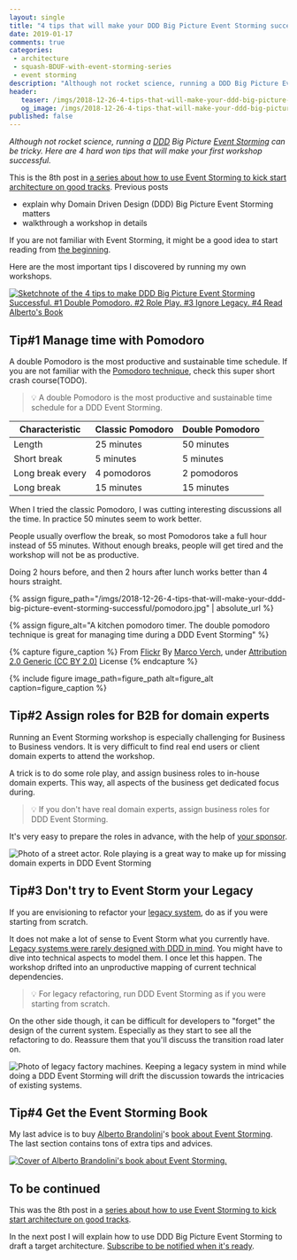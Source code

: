 ```yaml
---
layout: single
title: "4 tips that will make your DDD Big Picture Event Storming successful"
date: 2019-01-17
comments: true
categories:
 - architecture
 - squash-BDUF-with-event-storming-series
 - event storming
description: "Although not rocket science, running a DDD Big Picture Event Storming can be tricky. Here are hard won tips that will make your first workshop successful and bring you closer to a Rough Design Up Front. #1 Manage time with double Pomodoro. #2 Assign roles to play. #3 Ignore your Legacy."
header:
   teaser: /imgs/2018-12-26-4-tips-that-will-make-your-ddd-big-picture-event-storming-successful/4tips-event-storming-teaser.jpeg
   og_image: /imgs/2018-12-26-4-tips-that-will-make-your-ddd-big-picture-event-storming-successful/4tips-event-storming-og.jpeg
published: false
---
```

_Although not rocket science, running a [DDD](https://en.wikipedia.org/wiki/Domain-driven_design) Big Picture [Event Storming](https://www.eventstorming.com/) can be tricky. Here are 4 hard won tips that will make your first workshop successful._

This is the 8th post in [a series about how to use Event Storming to kick start architecture on good tracks](/categories/#squash-bduf-with-event-storming-series). Previous posts

*   explain why Domain Driven Design (DDD) Big Picture Event Storming matters
*   walkthrough a workshop in details

If you are not familiar with Event Storming, it might be a good idea to start reading from [the beginning](/misadventures-with-big-design-up-front/).

Here are the most important tips I discovered by running my own workshops.

[![Sketchnote of the 4 tips to make DDD Big Picture Event Storming Successful. #1 Double Pomodoro. #2 Role Play. #3 Ignore Legacy. #4 Read Alberto's Book]({{site.url}}/imgs/2018-12-26-4-tips-that-will-make-your-ddd-big-picture-event-storming-successful/4tips-event-storming-small.jpeg)]({{site.url}}/imgs/2018-12-26-4-tips-that-will-make-your-ddd-big-picture-event-storming-successful/4tips-event-storming.jpeg)

## Tip#1 Manage time with Pomodoro

A double Pomodoro is the most productive and sustainable time schedule. If you are not familiar with the [Pomodoro technique](https://en.wikipedia.org/wiki/Pomodoro_Technique), check this super short crash course(TODO).

> 💡 A double Pomodoro is the most productive and sustainable time schedule for a DDD Event Storming.

Characteristic    | Classic Pomodoro | Double Pomodoro 
------------------|------------------|----------------
Length            | 25 minutes       | 50 minutes      
Short break       | 5 minutes        | 5 minutes      
Long break every  | 4 pomodoros      | 2 pomodoros
Long break        | 15 minutes       | 15 minutes      

When I tried the classic Pomodoro, I was cutting interesting discussions all the time. In practice 50 minutes seem to work better.

People usually overflow the break, so most Pomodoros take a full hour instead of 55 minutes. Without enough breaks, people will get tired and the workshop will not be as productive.

Doing 2 hours before, and then 2 hours after lunch works better than 4 hours straight.

{% assign figure_path="/imgs/2018-12-26-4-tips-that-will-make-your-ddd-big-picture-event-storming-successful/pomodoro.jpg" | absolute_url %}
    
{% assign figure_alt="A kitchen pomodoro timer. The double pomodoro technique is great for managing time during a DDD Event Storming" %}
    
{% capture figure_caption %}
From [Flickr](https://www.flickr.com/photos/149561324@N03/37941061684) By [Marco Verch](https://www.flickr.com/photos/149561324@N03/), under [Attribution 2.0 Generic (CC BY 2.0)](https://creativecommons.org/licenses/by/2.0/) License
{% endcapture %}
    
{% include figure image_path=figure_path alt=figure_alt caption=figure_caption %}

## Tip#2 Assign roles for B2B for domain experts

Running an Event Storming workshop is especially challenging for Business to Business vendors. It is very difficult to find real end users or client domain experts to attend the workshop.

A trick is to do some role play, and assign business roles to in-house domain experts. This way, all aspects of the business get dedicated focus during.

> 💡 If you don't have real domain experts, assign business roles for DDD Event Storming.

It's very easy to prepare the roles in advance, with the help of [your sponsor](/how-to-prepare-a-ddd-big-picture-event-storming-workshop/).

![Photo of a street actor. Role playing is a great way to make up for missing domain experts in DDD Event Storming]({{site.url}}/imgs/2018-12-26-4-tips-that-will-make-your-ddd-big-picture-event-storming-successful/actor.jpg)

## Tip#3 Don't try to Event Storm your Legacy

If you are envisioning to refactor your [legacy system](https://en.wikipedia.org/wiki/Legacy_system), do as if you were starting from scratch.

It does not make a lot of sense to Event Storm what you currently have. [Legacy systems were rarely designed with DDD in mind](/software-is-like-writing-and-revising-a-giant-book/). You might have to dive into technical aspects to model them. I once let this happen. The workshop drifted into an unproductive mapping of current technical dependencies.

> 💡 For legacy refactoring, run DDD Event Storming as if you were starting from scratch.

On the other side though, it can be difficult for developers to "forget" the design of the current system. Especially as they start to see all the refactoring to do. Reassure them that you'll discuss the transition road later on.

![Photo of legacy factory machines. Keeping a legacy system in mind while doing a DDD Event Storming will drift the discussion towards the intricacies of existing systems.]({{site.url}}/imgs/2018-12-26-4-tips-that-will-make-your-ddd-big-picture-event-storming-successful/legacy-factory.jpg)

## Tip#4 Get the Event Storming Book

My last advice is to buy [Alberto Brandolini](https://twitter.com/ziobrando)'s [book about Event Storming](https://leanpub.com/introducing_eventstorming). The last section contains tons of extra tips and advices.

[![Cover of Alberto Brandolini's book about Event Storming.]({{site.url}}/imgs/2018-12-26-4-tips-that-will-make-your-ddd-big-picture-event-storming-successful/event-storming-cover.jpeg)](https://leanpub.com/introducing_eventstorming)

## To be continued

This was the 8th post in a [series about how to use Event Storming to kick start architecture on good tracks](/categories/#squash-bduf-with-event-storming-series).

In the next post I will explain how to use DDD Big Picture Event Storming to draft a target architecture. [Subscribe to be notified when it's ready](http://eepurl.com/dxKE95).
